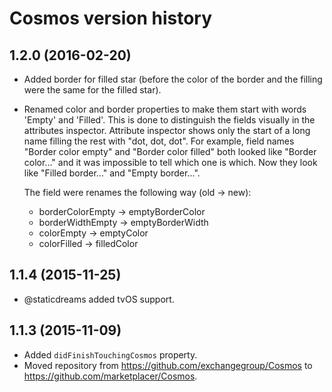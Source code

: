 # Cosmos version history

## 1.2.0 (2016-02-20)

* Added border for filled star (before the color of the border and the filling were the same for the filled star).
* Renamed color and border properties to make them start with words 'Empty' and 'Filled'. This is done to distinguish the fields visually in the attributes inspector. Attribute inspector shows only the start of a long name filling the rest with "dot, dot, dot". For example, field names  "Border color empty" and "Border color filled" both looked like "Border color..." and it was impossible to tell which one is which. Now they look like "Filled border..." and "Empty border...".

  The field were renames the following way (old -> new):

  * borderColorEmpty -> emptyBorderColor
  * borderWidthEmpty -> emptyBorderWidth
  * colorEmpty -> emptyColor
  * colorFilled -> filledColor


## 1.1.4 (2015-11-25)

* @staticdreams added tvOS support.


## 1.1.3 (2015-11-09)

* Added `didFinishTouchingCosmos` property.
* Moved repository from https://github.com/exchangegroup/Cosmos to https://github.com/marketplacer/Cosmos.
